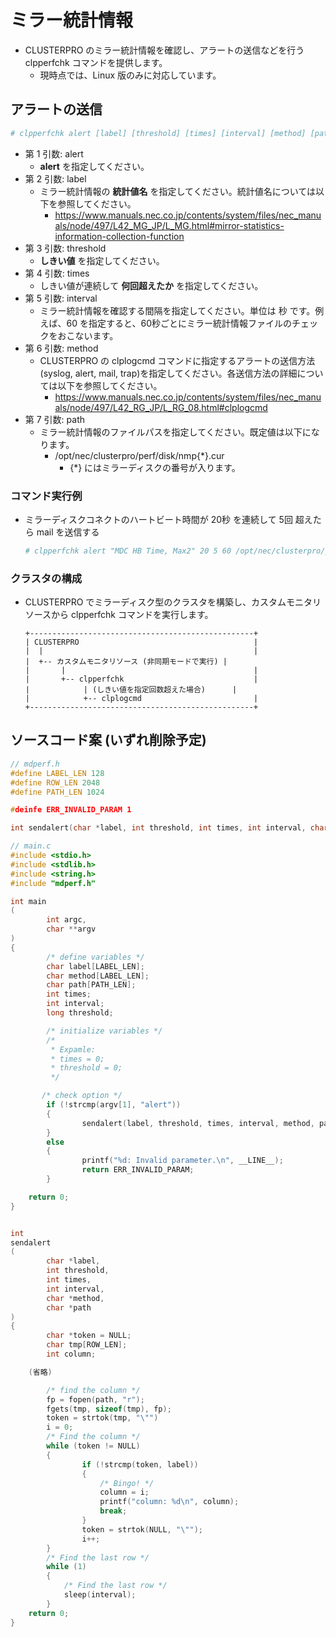 # ミラー統計情報
- CLUSTERPRO のミラー統計情報を確認し、アラートの送信などを行う clpperfchk コマンドを提供します。
  - 現時点では、Linux 版のみに対応しています。

## アラートの送信
```sh
# clpperfchk alert [label] [threshold] [times] [interval] [method] [path]
```
- 第 1 引数: alert
  - **alert** を指定してください。
- 第 2 引数: label
  - ミラー統計情報の **統計値名** を指定してください。統計値名については以下を参照してください。
    - https://www.manuals.nec.co.jp/contents/system/files/nec_manuals/node/497/L42_MG_JP/L_MG.html#mirror-statistics-information-collection-function
- 第 3 引数: threshold
  - **しきい値** を指定してください。
- 第 4 引数: times
  - しきい値が連続して **何回超えたか** を指定してください。
- 第 5 引数: interval
  - ミラー統計情報を確認する間隔を指定してください。単位は 秒 です。例えば、60 を指定すると、60秒ごとにミラー統計情報ファイルのチェックをおこないます。
- 第 6 引数: method
  - CLUSTERPRO の clplogcmd コマンドに指定するアラートの送信方法 (syslog, alert, mail, trap)を指定してください。各送信方法の詳細については以下を参照してください。
    - https://www.manuals.nec.co.jp/contents/system/files/nec_manuals/node/497/L42_RG_JP/L_RG_08.html#clplogcmd
- 第 7 引数: path
  - ミラー統計情報のファイルパスを指定してください。既定値は以下になります。
    - /opt/nec/clusterpro/perf/disk/nmp{*}.cur
      - {*} にはミラーディスクの番号が入ります。

### コマンド実行例
- ミラーディスクコネクトのハートビート時間が 20秒 を連続して 5回 超えたら mail を送信する
  ```sh
  # clpperfchk alert "MDC HB Time, Max2" 20 5 60 /opt/nec/clusterpro/perf/disk/nmp1.log.cur
  ```

### クラスタの構成
- CLUSTERPRO でミラーディスク型のクラスタを構築し、カスタムモニタリソースから clpperfchk コマンドを実行します。
  ```
  +--------------------------------------------------+
  | CLUSTERPRO                                       |
  |  |                                               |
  |  +-- カスタムモニタリソース (非同期モードで実行) |
  |       |                                          |
  |       +-- clpperfchk                             |
  |            | (しきい値を指定回数超えた場合)      |
  |            +-- clplogcmd                         |
  +--------------------------------------------------+
  ```

## ソースコード案 (いずれ削除予定)
```c
// mdperf.h
#define LABEL_LEN 128
#define ROW_LEN 2048
#define PATH_LEN 1024

#deinfe ERR_INVALID_PARAM 1

int sendalert(char *label, int threshold, int times, int interval, char *method, char *path);
```
```c
// main.c
#include <stdio.h>
#include <stdlib.h>
#include <string.h>
#include "mdperf.h"

int main
(
        int argc,
        char **argv
)
{
        /* define variables */
        char label[LABEL_LEN];
        char method[LABEL_LEN];
        char path[PATH_LEN];
        int times;
        int interval;
        long threshold;        

        /* initialize variables */
        /*
         * Expamle:
         * times = 0;
         * threshold = 0;
         */

　　　  /* check option */
        if (!strcmp(argv[1], "alert"))
        {
                sendalert(label, threshold, times, interval, method, path);
        }
        else
        {
                printf("%d: Invalid parameter.\n", __LINE__);
                return ERR_INVALID_PARAM;
        }

    return 0;
}


int
sendalert
(
        char *label,
        int threshold,
        int times,
        int interval,
        char *method,
        char *path
)
{
        char *token = NULL;
        char tmp[ROW_LEN];
        int column;

    (省略)

        /* find the column */
        fp = fopen(path, "r");
        fgets(tmp, sizeof(tmp), fp);
        token = strtok(tmp, "\"")
        i = 0;
        /* Find the column */
        while (token != NULL)
        {
                if (!strcmp(token, label))
                {
                    /* Bingo! */
                    column = i;
                    printf("column: %d\n", column);
                    break;
                }
                token = strtok(NULL, "\"");
                i++;
        }
        /* Find the last row */
        while (1)
        {
            /* Find the last row */
            sleep(interval);
        }
    return 0;
}        
```
